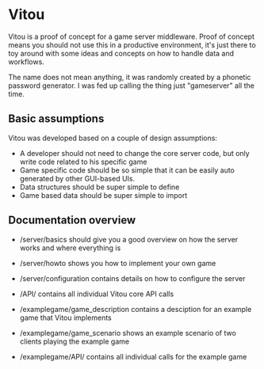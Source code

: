 # Vitou

Vitou is a proof of concept for a game server middleware. Proof of concept means you should not use this in a productive environment, it's just there to toy around with some ideas and concepts on how to handle data and workflows.

The name does not mean anything, it was randomly created by a phonetic password generator. I was fed up calling the thing just "gameserver" all the time.

## Basic assumptions

Vitou was developed based on a couple of design assumptions:

* A developer should not need to change the core server code, but only write code related to his specific game
* Game specific code should be so simple that it can be easily auto generated by other GUI-based UIs.
* Data structures should be super simple to define
* Game based data should be super simple to import

## Documentation overview

* /server/basics should give you a good overview on how the server works and where everything is
* /server/howto shows you how to implement your own game
* /server/configuration contains details on how to configure the server

* /API/ contains all individual Vitou core API calls

* /examplegame/game_description contains a desciption for an example game that Vitou implements
* /examplegame/game_scenario shows an example scenario of two clients playing the example game
* /examplegame/API/ contains all individual calls for the example game

